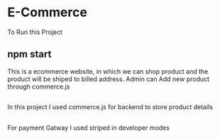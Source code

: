 # E-Commerce
To Run this Project 
## npm start

This is a ecommerce website, in which we can shop product and the product will be shiped to billed address.
Admin can Add new product through commerce.js  
##
In this project I used commerce.js for backend to store product details
##
For payment Gatway I used striped in developer modes 


